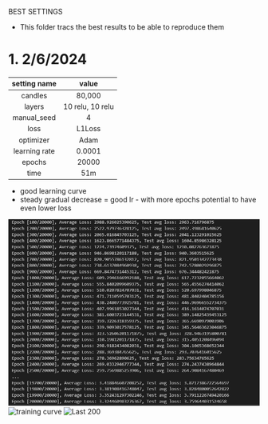 BEST SETTINGS

- This folder tracs the best results to be able to reproduce them

# 1. 2/6/2024

| setting name  |      value       |
| :-----------: | :--------------: |
|    candles    |      80,000      |
|    layers     | 10 relu, 10 relu |
|  manual_seed  |        4         |
|     loss      |      L1Loss      |
|   optimizer   |       Adam       |
| learning rate |      0.0001      |
|    epochs     |      20000       |
|     time      |       51m        |

- good learning curve
- steady gradual decrease = good lr - with more epochs potential to have even lower loss

![Average loss with number of epochs](image1.png)
![training curve](image.png)
![Last 200 ](image2.png)
